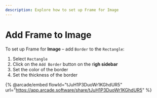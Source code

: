 ```yaml
---
description: Explore how to set up Frame for Image
---
```


# Add Frame to Image

To set up Frame for **Image** – add `Border` to the `Rectangle`:

1. Select `Rectangle`
2. Click on the `Add Border` button on the r**igh sidebar**
3. Set the color of the border
4. Set the thickness of the border

{% @arcade/embed flowId="tJuH1P3DuoWr1KGhdUR5" url="https://app.arcade.software/share/tJuH1P3DuoWr1KGhdUR5" %}
